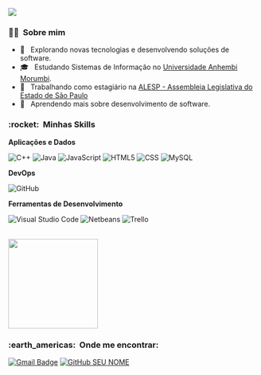 ![](https://komarev.com/ghpvc/?username=Furlangit&color=006bed)

<h3> 👨‍💼 &nbsp;Sobre mim </h3>

- 🤔 &nbsp; Explorando novas tecnologias e desenvolvendo soluções de software.
- 🎓 &nbsp; Estudando Sistemas de Informação no <a href="https://portal.anhembi.br/?gad=1&gclid=EAIaIQobChMIze355vvR_wIVC2GRCh3r9wBqEAAYASAAEgI2kvD_BwE">Universidade Anhembi Morumbi</a>.
- 💼 &nbsp; Trabalhando como estagiário na <a href="https://www.al.sp.gov.br">ALESP - Assembleia Legislativa do Estado de São Paulo</a>
- 🌱 &nbsp; Aprendendo mais sobre desenvolvimento de software.

<h3> :rocket: &nbsp;Minhas Skills </h3>

**Aplicações e Dados**

  ![C++](https://img.shields.io/badge/-C++-333333?style=flat&logo=C%2B%2B&logoColor=00599C)
  ![Java](https://img.shields.io/badge/-Java-333333?style=flat&logo=Java&logoColor=007396)
  ![JavaScript](https://img.shields.io/badge/-JavaScript-333333?style=flat&logo=javascript)
  ![HTML5](https://img.shields.io/badge/-HTML5-333333?style=flat&logo=HTML5)
  ![CSS](https://img.shields.io/badge/-CSS-333333?style=flat&logo=CSS3&logoColor=1572B6)
  ![MySQL](https://img.shields.io/badge/-MySQL-333333?style=flat&logo=mysql)

**DevOps**

  ![GitHub](https://img.shields.io/badge/-GitHub-333333?style=flat&logo=github)

**Ferramentas de Desenvolvimento**

  ![Visual Studio Code](https://img.shields.io/badge/-VisualStudioCode-333333%3Fstyle%3Dflat%26logoColor%3D007ACC?style=flat&logo=VisualStudioCode&color=%233D3D3D)
  ![Netbeans](https://img.shields.io/badge/-Netbeans-%252341454A%3Fstyle%3Dflat%26logo%3Dapachenetbeanside?style=flat&logo=apachenetbeanside&color=%233D3D3D)
  ![Trello](https://img.shields.io/badge/-Trello-333333%3Fstyle%3Dflat%26logo%3Dtrello%26logoColor%3D007ACC?style=flat&logo=Trello&color=%233D3D3D)
  

<br/>

<a href="https://github.com/Furlangit">
  <img height="180em" src="https://github-readme-stats.vercel.app/api?username=Furlangit&theme=dracula&show_icons=true" />
</a>

<br/>

<h3> :earth_americas: &nbsp;Onde me encontrar: </h3> 

[![Gmail Badge](https://img.shields.io/badge/-furlangit@gmail.com-006bed?style=flat-square&logo=Gmail&logoColor=white&link=mailto:furlangit@gmail.com)](mailto:furlangit@gmail.com)
[![GitHub SEU NOME]( https://img.shields.io/github/followers/Furlangit?label=follow&style=social)](https://github.com/Furlangit)
